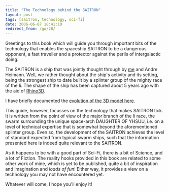 ```yaml
---
title: "The Technology behind the SAITRON"
layout: post
tags: [saitron, technology, sci-fi]
date: 2006-06-07 18:41:10
redirect_from: /go/28/
---
```


Greetings to this book which will guide you through important bits of the technology that enables the spaceship SAITRON to be a dangerous opponent, a fast traveller and a protector against the perils of intergalactic doing.

The SAITRON is a ship that was jointly thought through by [me](/go/30) and Andre Heimann. Well, we rather thought about the ship&#39;s activity and its setting, being the strongest ship to date built by a splinter group of the mighty race of the Ii. The shape of the ship has been captured about 5 years ago with the aid of 
[Rhino3D](http://www.rhino3d.com/). 

I have briefly documented the [evolution of the 3D model here](/go/37).

This guide, however, focusses on the technology that makes SAITRON tick. It is written from the point of view of the major branch of the Ii race, the swarm surrounding the unique space-arch DAUGHTER OF YHSUU, i.e. on a level of technical expertise that is somewhat beyond the aforementioned splinter group. Even so, the development of the SAITRON achieves the level of standard expected from typical swarm ships, such that the information presented here is indeed quite relevant to the SAITRON.

As it happens to be with a good part of Sci-Fi, there is a bit of Science, and a lot of Fiction. The reality hooks provided in this book are related to some other work of mine, which is yet to be published, quite a bit of inspiration and imagination and _loads of fun_! Either way, it provides a view on a technology you may not have encountered yet. 

Whatever will come, I hope you&#39;ll enjoy it! 